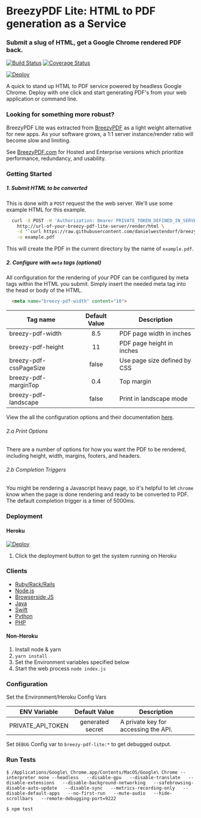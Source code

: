 # BreezyPDF Lite: HTML to PDF generation as a Service
### Submit a slug of HTML, get a Google Chrome rendered PDF back.
[![Build Status](https://travis-ci.org/danielwestendorf/breezy-pdf-lite.svg?branch=master)](https://travis-ci.org/danielwestendorf/breezy-pdf-lite) [![Coverage Status](https://coveralls.io/repos/github/danielwestendorf/breezy-pdf-lite/badge.svg?branch=master)](https://coveralls.io/github/danielwestendorf/breezy-pdf-lite?branch=master)

[![Deploy](https://www.herokucdn.com/deploy/button.svg)](https://heroku.com/deploy)

A quick to stand up HTML to PDF service powered by headless Google Chrome. Deploy with one click and start generating PDF's from your web application or command line.

### Looking for something more robust?
BreezyPDF Lite was extracted from [BreezyPDF](https://breezypdf.com) as a light weight alternative for new apps. As your software grows, a 1:1 server instance/render ratio will become slow and limiting.

See [BreezyPDF.com](https://breezypdf.com) for Hosted and Enterprise versions which prioritize performance, redundancy, and usability.

### Getting Started

##### 1. Submit HTML to be converted
This is done with a `POST` request the the web server. We'll use some example HTML for this example.
```sh
  curl -X POST -H 'Authorization: Bearer PRIVATE_TOKEN_DEFINED_IN_SERVER_ENVIRONMENT' \
    http://url-of-your-breezy-pdf-lite-server/render/html \
    -d "`curl https://raw.githubusercontent.com/danielwestendorf/breezy-pdf-lite/master/sample.html`" \
    -o example.pdf
```

This will create the PDF in the current directory by the name of `example.pdf`.

##### 2. Configure with `meta` tags (optional)
All configuration for the rendering of your PDF can be configured by meta tags within the HTML you submit. Simply insert the needed meta tag into the head or body of the HTML.

```html
  <meta name="breezy-pdf-width" content="10">
```

| Tag name                   | Default Value      | Description                                                |
| -------------              |:-------------:     | -----                                                      |
| breezy-pdf-width           | 8.5                | PDF page width in inches                                   |
| breezy-pdf-height          | 11                 | PDF page height in inches                                  |
| breezy-pdf-cssPageSize     | false              | Use page size defined by CSS                               |
| breezy-pdf-marginTop       | 0.4                | Top margin                                                 |
| breezy-pdf-landscape       | false              | Print in landscape mode                                    |

View the all the configuration options and their documentation [here](https://docs.breezypdf.com/metadata).

###### 2.a Print Options
There are a number of options for how you want the PDF to be rendered, including height, width, margins, footers, and headers.

###### 2.b Completion Triggers
You might be rendering a Javascript heavy page, so it's helpful to let `chrome` know when the page is done rendering and ready to be converted to PDF. The default completion trigger is a timer of 5000ms.



### Deployment

#### Heroku
[![Deploy](https://www.herokucdn.com/deploy/button.svg)](https://heroku.com/deploy)

1. Click the deployment button to get the system running on Heroku

### Clients

- [Ruby/Rack/Rails](https://github.com/danielwestendorf/breezy_pdf_lite-ruby)
- [Node.js](https://github.com/danielwestendorf/breezy-pdf-lite/issues/4)
- [Browserside JS](https://github.com/danielwestendorf/breezy-pdf-lite/issues/5)
- [Java](https://github.com/danielwestendorf/breezy-pdf-lite/issues/6)
- [Swift](https://github.com/danielwestendorf/breezy-pdf-lite/issues/7)
- [Python](https://github.com/danielwestendorf/breezy-pdf-lite/issues/8)
- [PHP](https://github.com/jitendra-1217/breezy-pdf-lite-php)

#### Non-Heroku

1. Install node & yarn
2. `yarn install`
4. Set the Environment variables specified below
5. Start the web process `node index.js`

### Configuration
Set the Environment/Heroku Config Vars

| ENV Variable               | Default Value      | Description                                                |
| -------------              |:-------------:     | -----                                                      |
| PRIVATE_API_TOKEN          | generated secret   | A private key for accessing the API.                       |



Set `DEBUG` Config var to `breezy-pdf-lite:*` to get debugged output.


### Run Tests

`$ /Applications/Google\ Chrome.app/Contents/MacOS/Google\ Chrome --interpreter none --headless   --disable-gpu   --disable-translate   --disable-extensions   --disable-background-networking   --safebrowsing-disable-auto-update   --disable-sync   --metrics-recording-only   --disable-default-apps   --no-first-run   --mute-audio   --hide-scrollbars   --remote-debugging-port=9222`

`$ npm test`
